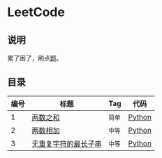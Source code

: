 # LeetCode
## 说明

累了困了，刷点[题](https://leetcode-cn.com)。

## 目录

编号 | 标题 | Tag | 代码
--- | --- | --- | ---
1 | [两数之和](https://leetcode-cn.com/problems/two-sum/description/) | `简单` | [Python](https://github.com/TauWu/review_note/tree/master/LeetCode/Code/Python/1.py)
2 | [两数相加](https://leetcode-cn.com/problems/add-two-numbers/description/) | `中等` | [Python](https://github.com/TauWu/review_note/tree/master/LeetCode/Code/Python/2.py)
3 | [无重复字符的最长子串](https://leetcode-cn.com/problems/longest-substring-without-repeating-characters/description/) | `中等` | [Python](https://github.com/TauWu/review_note/tree/master/LeetCode/Code/Python/3.py)